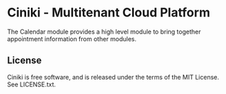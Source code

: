 Ciniki - Multitenant Cloud Platform
===========================================

The Calendar module provides a high level module to bring together appointment information from other modules.

License
-------
Ciniki is free software, and is released under the terms of the MIT License. See LICENSE.txt.

